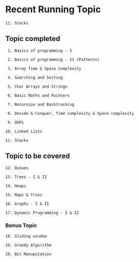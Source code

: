 # Recent Running Topic	
    
    11. Stacks

## Topic completed

     1. Basics of programming - I
    
     2. Basics of programming - II (Patterns)
    
     3. Array Time & Space Complexity
    
     4. Searching and Sorting
    
     5. Char Arrays and Strings 
    
     6. Basic Maths and Pointers
    
     7. Recursion and Backtracking
    
     8. Devide & Conquer, Time complexity & Space complexity
    
     9. OOPs
    
    10. Linked Lists
    
    11. Stacks

## Topic to be covered

    12. Queues

    13. Trees - I & II

    14. Heaps

    15. Maps & Tries

    16. Graphs - I & II

    17. Dynamic Programming - I & II

### Bonus Topic

    18. Sliding window

    19. Greedy Algorithm

    20. Bit Manupulation